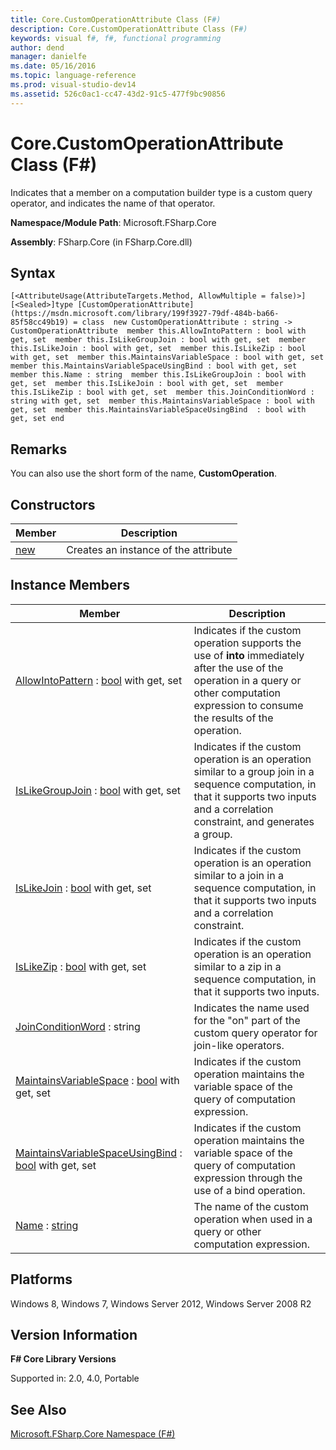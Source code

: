 ```yaml
---
title: Core.CustomOperationAttribute Class (F#)
description: Core.CustomOperationAttribute Class (F#)
keywords: visual f#, f#, functional programming
author: dend
manager: danielfe
ms.date: 05/16/2016
ms.topic: language-reference
ms.prod: visual-studio-dev14
ms.assetid: 526c0ac1-cc47-43d2-91c5-477f9bc90856 
---
```


# Core.CustomOperationAttribute Class (F#)

Indicates that a member on a computation builder type is a custom query operator, and indicates the name of that operator.

**Namespace/Module Path**: Microsoft.FSharp.Core

**Assembly**: FSharp.Core (in FSharp.Core.dll)


## Syntax

```
[<AttributeUsage(AttributeTargets.Method, AllowMultiple = false)>][<Sealed>]type [CustomOperationAttribute](https://msdn.microsoft.com/library/199f3927-79df-484b-ba66-85f58cc49b19) = class  new CustomOperationAttribute : string -> CustomOperationAttribute  member this.AllowIntoPattern : bool with get, set  member this.IsLikeGroupJoin : bool with get, set  member this.IsLikeJoin : bool with get, set  member this.IsLikeZip : bool with get, set  member this.MaintainsVariableSpace : bool with get, set  member this.MaintainsVariableSpaceUsingBind : bool with get, set  member this.Name : string  member this.IsLikeGroupJoin : bool with get, set  member this.IsLikeJoin : bool with get, set  member this.IsLikeZip : bool with get, set  member this.JoinConditionWord : string with get, set  member this.MaintainsVariableSpace : bool with get, set  member this.MaintainsVariableSpaceUsingBind  : bool with get, set end
```

## Remarks
You can also use the short form of the name, **CustomOperation**.


## Constructors


|Member|Description|
|------|-----------|
|[new](https://msdn.microsoft.com/library/90acbcd3-d7be-4610-b099-7001470eee86)|Creates an instance of the attribute|

## Instance Members


|Member|Description|
|------|-----------|
|[AllowIntoPattern](https://msdn.microsoft.com/library/931ed911-2da0-4a8c-9138-dcce14d0bfdc) : [bool](https://msdn.microsoft.com/library/89c0cf9c-49ce-4207-a3be-555851a67dd5) with get, set|Indicates if the custom operation supports the use of **into** immediately after the use of the operation in a query or other computation expression to consume the results of the operation.|
|[IsLikeGroupJoin](https://msdn.microsoft.com/library/81cecf4a-54d4-419c-81d2-3a04337b6952) : [bool](https://msdn.microsoft.com/library/89c0cf9c-49ce-4207-a3be-555851a67dd5) with get, set|Indicates if the custom operation is an operation similar to a group join in a sequence computation, in that it supports two inputs and a correlation constraint, and generates a group.|
|[IsLikeJoin](https://msdn.microsoft.com/library/fac774ad-967c-4513-9388-d58b05f5d453) : [bool](https://msdn.microsoft.com/library/89c0cf9c-49ce-4207-a3be-555851a67dd5) with get, set|Indicates if the custom operation is an operation similar to a join in a sequence computation, in that it supports two inputs and a correlation constraint.|
|[IsLikeZip](https://msdn.microsoft.com/library/db80d57f-c065-4fa9-905e-6ca67896a45a) : [bool](https://msdn.microsoft.com/library/89c0cf9c-49ce-4207-a3be-555851a67dd5) with get, set|Indicates if the custom operation is an operation similar to a zip in a sequence computation, in that it supports two inputs.|
|[JoinConditionWord](https://msdn.microsoft.com/library/b51fda1d-1379-4069-9268-2ce5de1d73f0) : string|Indicates the name used for the "on" part of the custom query operator for join-like operators.|
|[MaintainsVariableSpace](https://msdn.microsoft.com/library/c901a2d3-03a7-4a89-97a4-646397a2f3cf) : [bool](https://msdn.microsoft.com/library/89c0cf9c-49ce-4207-a3be-555851a67dd5) with get, set|Indicates if the custom operation maintains the variable space of the query of computation expression.|
|[MaintainsVariableSpaceUsingBind](https://msdn.microsoft.com/library/0ec961ee-9605-41a3-af0f-b06820bbd076) : [bool](https://msdn.microsoft.com/library/89c0cf9c-49ce-4207-a3be-555851a67dd5) with get, set|Indicates if the custom operation maintains the variable space of the query of computation expression through the use of a bind operation.|
|[Name](https://msdn.microsoft.com/library/afe5f92f-f58d-4465-b73a-7705ba037126) : [string](https://msdn.microsoft.com/library/12b97856-ec80-4f70-a018-afb0753f755a)|The name of the custom operation when used in a query or other computation expression.|

## Platforms
Windows 8, Windows 7, Windows Server 2012, Windows Server 2008 R2


## Version Information
**F# Core Library Versions**

Supported in: 2.0, 4.0, Portable




## See Also
[Microsoft.FSharp.Core Namespace &#40;F&#35;&#41;](Microsoft.FSharp.Core-Namespace-%5BFSharp%5D.md)

